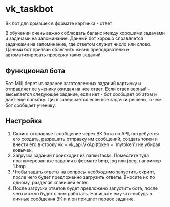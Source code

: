# vk_taskbot
Вк бот для домашек в формате картинка - ответ

В обучении очень важно соблюдать баланс между хорошими задачами и задачами на запоминание. Данный бот хорошо справляется задачками на запоминание, где ответом служит число или слово. Данный бот призван облегчить жизнь преподавателю и автоматизировать проверку таких заданий.

## Функционал бота
Бот-МШ берет из заранее заготовленных заданий картинку и отправляет ее ученику ожидая на нее ответ. Если ответ верный - высылается следующее задание, если нет - бот сообщает об этом и дает еще попытку. Цикл завершается если все задачки решены, о чем бот сообщает ученику.

## Настройка
1. Скрипт отправляет сообщение через ВК бота по API, потребуется его создать, разрешить отправку им сообщений, создать токен и внести его в строку vk = vk_api.VkApi(token = 'mytoken') не убирая ковычек.
2. Загрузка заданий происходит из папки tasks. Поместите туда пронумерованные задания в формате bmp, jpg или jpeg, например 1.bmp
3. Чтобы задать ответы на вопросы необходимо запустить скрипт, после чего будет предложенно загрузить ответы. Вносите их по одному, разделяя клавишей enter.
4. После загрузки ответов будет предложено запустить бота, после чего можно будет с ним работать. Напишите ему что-нибудь в личные сообщения ВК и и он пришлет первое задание.

